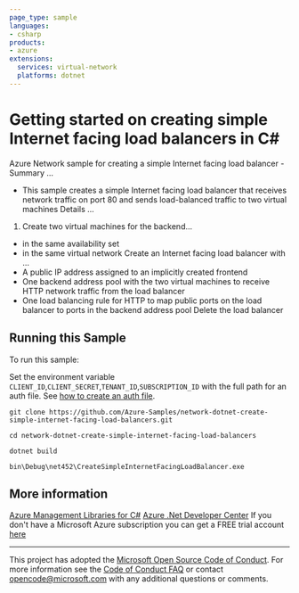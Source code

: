 ```yaml
---
page_type: sample
languages:
- csharp
products:
- azure
extensions:
  services: virtual-network
  platforms: dotnet
---
```


# Getting started on creating simple Internet facing load balancers in C# #

 Azure Network sample for creating a simple Internet facing load balancer -
 Summary ...
 - This sample creates a simple Internet facing load balancer that receives network traffic on
   port 80 and sends load-balanced traffic to two virtual machines
 Details ...
 1. Create two virtual machines for the backend...
 - in the same availability set
 - in the same virtual network
 Create an Internet facing load balancer with ...
 - A public IP address assigned to an implicitly created frontend
 - One backend address pool with the two virtual machines to receive HTTP network traffic from the load balancer
 - One load balancing rule for HTTP to map public ports on the load
   balancer to ports in the backend address pool
 Delete the load balancer


## Running this Sample ##

To run this sample:

Set the environment variable `CLIENT_ID`,`CLIENT_SECRET`,`TENANT_ID`,`SUBSCRIPTION_ID` with the full path for an auth file. See [how to create an auth file](https://github.com/Azure/azure-libraries-for-net/blob/master/AUTH.md).

    git clone https://github.com/Azure-Samples/network-dotnet-create-simple-internet-facing-load-balancers.git

    cd network-dotnet-create-simple-internet-facing-load-balancers

    dotnet build

    bin\Debug\net452\CreateSimpleInternetFacingLoadBalancer.exe

## More information ##

[Azure Management Libraries for C#](https://github.com/Azure/azure-sdk-for-net)
[Azure .Net Developer Center](https://azure.microsoft.com/en-us/develop/net/)
If you don't have a Microsoft Azure subscription you can get a FREE trial account [here](http://go.microsoft.com/fwlink/?LinkId=330212)

---

This project has adopted the [Microsoft Open Source Code of Conduct](https://opensource.microsoft.com/codeofconduct/). For more information see the [Code of Conduct FAQ](https://opensource.microsoft.com/codeofconduct/faq/) or contact [opencode@microsoft.com](mailto:opencode@microsoft.com) with any additional questions or comments.